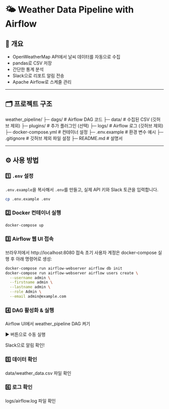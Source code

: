 # 🌤️ Weather Data Pipeline with Airflow

## 📌 개요
- OpenWeatherMap API에서 날씨 데이터를 자동으로 수집
- pandas로 CSV 저장
- 간단한 통계 분석
- Slack으로 리포트 알림 전송
- Apache Airflow로 스케줄 관리

---

## 🗂️ 프로젝트 구조
weather_pipeline/
├─ dags/ # Airflow DAG 코드
├─ data/ # 수집된 CSV (깃허브 제외)
├─ plugins/ # 추가 플러그인 (선택)
├─ logs/ # Airflow 로그 (깃허브 제외)
├─ docker-compose.yml # 컨테이너 설정
├─ .env.example # 환경 변수 예시
├─ .gitignore # 깃허브 제외 파일 설정
├─ README.md # 설명서


---

## ⚙️ 사용 방법

### 1️⃣ `.env` 설정
`.env.example`을 복사해서 `.env`를 만들고, 실제 API 키와 Slack 토큰을 입력합니다.

```bash
cp .env.example .env
```

### 2️⃣ Docker 컨테이너 실행
```bash
docker-compose up
```

### 3️⃣ Airflow 웹 UI 접속
브라우저에서 http://localhost:8080 접속
초기 사용자 계정은 docker-compose 실행 후 아래 명령어로 생성:

```bash
docker-compose run airflow-webserver airflow db init
docker-compose run airflow-webserver airflow users create \
  --username admin \
  --firstname admin \
  --lastname admin \
  --role Admin \
  --email admin@example.com
```


### 4️⃣ DAG 활성화 & 실행
Airflow UI에서 weather_pipeline DAG 켜기

▶️ 버튼으로 수동 실행

Slack으로 알림 확인!

### 5️⃣ 데이터 확인
data/weather_data.csv 파일 확인

### 6️⃣ 로그 확인
logs/airflow.log 파일 확인